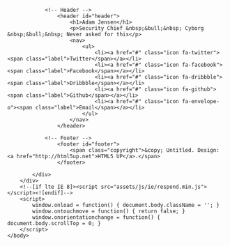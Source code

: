 <!DOCTYPE HTML>
<!--
	Aerial by HTML5 UP
	html5up.net | @ajlkn
	Free for personal and commercial use under the CCA 3.0 license (html5up.net/license)
-->
<html>
	<head>
		<title>Aerial by HTML5 UP</title>
		<meta charset="utf-8" />
		<meta name="viewport" content="width=device-width, initial-scale=1" />
		<!--[if lte IE 8]><script src="assets/js/ie/html5shiv.js"></script><![endif]-->
		<link rel="stylesheet" href="assets/css/main.css" />
		<!--[if lte IE 8]><link rel="stylesheet" href="assets/css/ie8.css" /><![endif]-->
		<!--[if lte IE 9]><link rel="stylesheet" href="assets/css/ie9.css" /><![endif]-->
	</head>
	<body class="loading">
		<div id="wrapper">
			<div id="bg"></div>
			<div id="overlay"></div>
			<div id="main">

				<!-- Header -->
					<header id="header">
						<h1>Adam Jensen</h1>
						<p>Security Chief &nbsp;&bull;&nbsp; Cyborg &nbsp;&bull;&nbsp; Never asked for this</p>
						<nav>
							<ul>
								<li><a href="#" class="icon fa-twitter"><span class="label">Twitter</span></a></li>
								<li><a href="#" class="icon fa-facebook"><span class="label">Facebook</span></a></li>
								<li><a href="#" class="icon fa-dribbble"><span class="label">Dribbble</span></a></li>
								<li><a href="#" class="icon fa-github"><span class="label">Github</span></a></li>
								<li><a href="#" class="icon fa-envelope-o"><span class="label">Email</span></a></li>
							</ul>
						</nav>
					</header>

				<!-- Footer -->
					<footer id="footer">
						<span class="copyright">&copy; Untitled. Design: <a href="http://html5up.net">HTML5 UP</a>.</span>
					</footer>

			</div>
		</div>
		<!--[if lte IE 8]><script src="assets/js/ie/respond.min.js"></script><![endif]-->
		<script>
			window.onload = function() { document.body.className = ''; }
			window.ontouchmove = function() { return false; }
			window.onorientationchange = function() { document.body.scrollTop = 0; }
		</script>
	</body>
</html>
